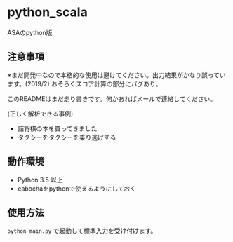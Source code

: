python_scala
====
ASAのpython版

## 注意事項
※まだ開発中なので本格的な使用は避けてください。出力結果がかなり誤っています。(2019/2)
おそらくスコア計算の部分にバグあり。

このREADMEはまだ走り書きです。何かあればメールで連絡してください。

(正しく解析できる事例)
- 詰将棋の本を買ってきました
- タクシーをタクシーを乗り逃げする

## 動作環境
- Python 3.5 以上
- cabochaをpythonで使えるようにしておく

## 使用方法
```python main.py``` で起動して標準入力を受け付けます。
